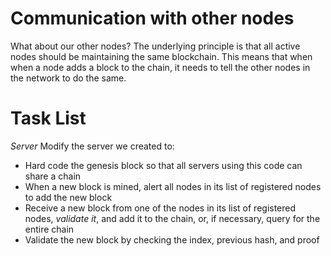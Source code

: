 # Communication with other nodes

What about our other nodes? The underlying principle is that all active nodes should be maintaining the same blockchain. This means that when when a node adds a block to the chain, it needs to tell the other nodes in the network to do the same.

# Task List

_Server_
Modify the server we created to:

- Hard code the genesis block so that all servers using this code can share a chain
- When a new block is mined, alert all nodes in its list of registered nodes to add the new block
- Receive a new block from one of the nodes in its list of registered nodes, _validate it_, and add it to the chain, or, if necessary, query for the entire chain
- Validate the new block by checking the index, previous hash, and proof
